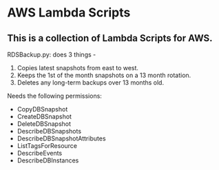 # AWS Lambda Scripts
## This is a collection of Lambda Scripts for AWS.
RDSBackup.py: does 3 things -
1. Copies latest snapshots from east to west.
2. Keeps the 1st of the month snapshots on a 13 month rotation.
3. Deletes any long-term backups over 13 months old.

Needs the following permissions:
- CopyDBSnapshot
- CreateDBSnapshot
- DeleteDBSnapshot
- DescribeDBSnapshots
- DescribeDBSnapshotAttributes
- ListTagsForResource
- DescribeEvents
- DescribeDBInstances
